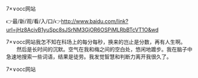 7×∨occ网站

👉最/新/观/看/入/口/👉http://www.baidu.com/link?url=jHz8AcivB1yuSpc8sJSrNM3GjOR6OSPiMLRbBTcVT1O&wd

7×∨occ网站我怎不知在科场上的每分每秒，换来的岂止是分数，再有人生啊。
　　然后是长时间的沉默。空气在我和梅之间的空白处，悠闲地踱步。我在脑子中急速地搜索一些词语，结果是徒劳。我发觉智慧和判断力离开我很久了。


7×∨occ网站
